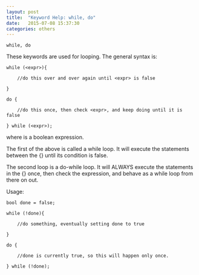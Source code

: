 ```yaml
---
layout: post
title:  "Keyword Help: while, do"
date:   2015-07-08 15:37:30
categories: others
---
```


	while, do

These keywords are used for looping. The general syntax is:

	while (<expr>){

		//do this over and over again until <expr> is false

	}

	do {

		//do this once, then check <expr>, and keep doing until it is false

	} while (<expr>);

where <expr> is a boolean expression.

The first of the above is called a while loop. It will execute the statements between the {} until its condition is false.

The second loop is a do-while loop. It will ALWAYS execute the statements in the {} once, then check the expression, and behave as a while loop from there on out.

Usage:

	bool done = false;

	while (!done){

		//do something, eventually setting done to true

	}

	do {

		//done is currently true, so this will happen only once.

	} while (!done);
